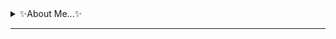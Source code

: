 <details>
  <summary>✨About Me...✨</summary>
  
<!--
### Recently 近期
### Projects 工程
### Currently 当前
### Favorite 喜好
### Get in touch with me
✒
-->

### I wish!

`0 Error(s), 0 Warning(s).`

### Now learning:

  1. STMicroelectronics
  
### What's next?

* ~As Home~
* TI series
* uC/OS

### 🔗Links

  * [HomePage](https://ryzone.github.io)
  * [Blog]()

</details>

- - -
<!--
### Resume
**Ryzone/Ryzone** is a ✨ _special_ ✨ repository because its `README.md` (this file) appears on your GitHub profile.

Here are some ideas to get you started:

- 🔭 I’m currently working on ...
- 🌱 I’m currently learning ...
- 👯 I’m looking to collaborate on ...
- 🤔 I’m looking for help with ...
- 💬 Ask me about ...
- 📫 How to reach me: ...
- 😄 Pronouns: ...
- ⚡ Fun fact: ...

<table><tr><td bgcolor=Black>
  <details>
    <summary>Test</summary>
  
  </details>
</td></tr></table>

|嵌套|表格|
|---:|:---|
|测试|可行|

- - -

-->
